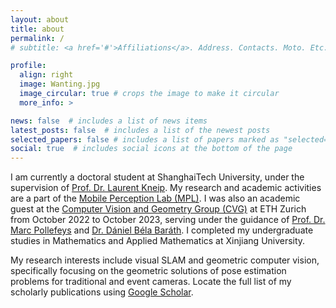 ```yaml
---
layout: about
title: about
permalink: /
# subtitle: <a href='#'>Affiliations</a>. Address. Contacts. Moto. Etc.

profile:
  align: right
  image: Wanting.jpg
  image_circular: true # crops the image to make it circular
  more_info: >

news: false  # includes a list of news items
latest_posts: false  # includes a list of the newest posts
selected_papers: false # includes a list of papers marked as "selected={true}"
social: true  # includes social icons at the bottom of the page
---
```


I am currently a doctoral student at ShanghaiTech University, under the supervision of [Prof. Dr. Laurent Kneip](https://mpl.sist.shanghaitech.edu.cn/Director.html). My research and academic activities are a part of the [Mobile Perception Lab (MPL)](https://mpl.sist.shanghaitech.edu.cn/). I was also an academic guest at the [Computer Vision and Geometry Group (CVG)](https://cvg.ethz.ch/) at ETH Zurich from October 2022 to October 2023, serving under the guidance of [Prof. Dr. Marc Pollefeys](https://cvg.ethz.ch/team/Prof-Dr-Marc-Pollefeys) and [Dr. Dániel Béla Baráth](https://cvg.ethz.ch/team/Dr-Daniel-Bela-Barath). I completed my undergraduate studies in Mathematics and Applied Mathematics at Xinjiang University.

My research interests include visual SLAM and geometric computer vision, specifically focusing on the geometric solutions of pose estimation problems for traditional and event cameras. Locate the full list of my scholarly publications using [Google Scholar](https://scholar.google.com/citations?user=pNhdquoAAAAJ).

<!-- <p style="color: red;">I am currently exploring opportunities in the job market!</p> -->



<!-- Edit `_bibliography/papers.bib` and Jekyll will render your [publications page](/al-folio/publications/) automatically.

Link to your social media connections, too. This theme is set up to use [Font Awesome icons](http://fortawesome.github.io/Font-Awesome/) and [Academicons](https://jpswalsh.github.io/academicons/), like the ones below. Add your Facebook, Twitter, LinkedIn, Google Scholar, or just disable all of them. -->